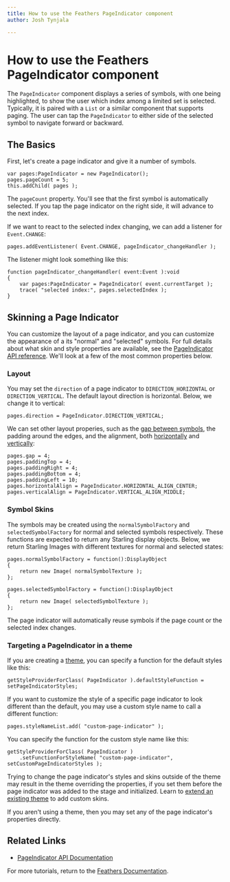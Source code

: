 ```yaml
---
title: How to use the Feathers PageIndicator component  
author: Josh Tynjala

---
```

# How to use the Feathers PageIndicator component

The `PageIndicator` component displays a series of symbols, with one being highlighted, to show the user which index among a limited set is selected. Typically, it is paired with a `List` or a similar component that supports paging. The user can tap the `PageIndicator` to either side of the selected symbol to navigate forward or backward.

## The Basics

First, let's create a page indicator and give it a number of symbols.

``` code
var pages:PageIndicator = new PageIndicator();
pages.pageCount = 5;
this.addChild( pages );
```

The `pageCount` property. You'll see that the first symbol is automatically selected. If you tap the page indicator on the right side, it will advance to the next index.

If we want to react to the selected index changing, we can add a listener for `Event.CHANGE`:

``` code
pages.addEventListener( Event.CHANGE, pageIndicator_changeHandler );
```

The listener might look something like this:

``` code
function pageIndicator_changeHandler( event:Event ):void
{
    var pages:PageIndicator = PageIndicator( event.currentTarget );
    trace( "selected index:", pages.selectedIndex );
}
```

## Skinning a Page Indicator

You can customize the layout of a page indicator, and you can customize the appearance of a its "normal" and "selected" symbols. For full details about what skin and style properties are available, see the [PageIndicator API reference](http://feathersui.com/documentation/feathers/controls/PageIndicator.html). We'll look at a few of the most common properties below.

### Layout

You may set the `direction` of a page indicator to `DIRECTION_HORIZONTAL` or `DIRECTION_VERTICAL`. The default layout direction is horizontal. Below, we change it to vertical:

``` code
pages.direction = PageIndicator.DIRECTION_VERTICAL;
```

We can set other layout properies, such as the [gap between symbols](http://feathersui.com/documentation/feathers/controls/PageIndicator.html#gap), the padding around the edges, and the alignment, both [horizontally](http://feathersui.com/documentation/feathers/controls/PageIndicator.html#horizontalAlign) and [vertically](http://feathersui.com/documentation/feathers/controls/PageIndicator.html#verticalAlign):

``` code
pages.gap = 4;
pages.paddingTop = 4;
pages.paddingRight = 4;
pages.paddingBottom = 4;
pages.paddingLeft = 10;
pages.horizontalAlign = PageIndicator.HORIZONTAL_ALIGN_CENTER;
pages.verticalAlign = PageIndicator.VERTICAL_ALIGN_MIDDLE;
```

### Symbol Skins

The symbols may be created using the `normalSymbolFactory` and `selectedSymbolFactory` for normal and selected symbols respectively. These functions are expected to return any Starling display objects. Below, we return Starling Images with different textures for normal and selected states:

``` code
pages.normalSymbolFactory = function():DisplayObject
{
    return new Image( normalSymbolTexture );
};
 
pages.selectedSymbolFactory = function():DisplayObject
{
    return new Image( selectedSymbolTexture );
};
```

The page indicator will automatically reuse symbols if the page count or the selected index changes.

### Targeting a PageIndicator in a theme

If you are creating a [theme](themes.html), you can specify a function for the default styles like this:

``` code
getStyleProviderForClass( PageIndicator ).defaultStyleFunction = setPageIndicatorStyles;
```

If you want to customize the style of a specific page indicator to look different than the default, you may use a custom style name to call a different function:

``` code
pages.styleNameList.add( "custom-page-indicator" );
```

You can specify the function for the custom style name like this:

``` code
getStyleProviderForClass( PageIndicator )
    .setFunctionForStyleName( "custom-page-indicator", setCustomPageIndicatorStyles );
```

Trying to change the page indicator's styles and skins outside of the theme may result in the theme overriding the properties, if you set them before the page indicator was added to the stage and initialized. Learn to [extend an existing theme](extending-themes.html) to add custom skins.

If you aren't using a theme, then you may set any of the page indicator's properties directly.

## Related Links

-   [PageIndicator API Documentation](http://feathersui.com/documentation/feathers/controls/PageIndicator.html)

For more tutorials, return to the [Feathers Documentation](index.html).


